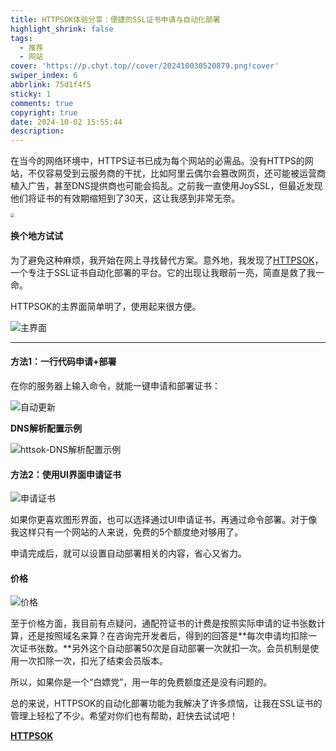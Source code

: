 ```yaml
---
title: HTTPSOK体验分享：便捷的SSL证书申请与自动化部署
highlight_shrink: false
tags:
  - 推荐
  - 网站
cover: 'https://p.chyt.top//cover/202410030520879.png!cover'
swiper_index: 6
abbrlink: 75d1f4f5
sticky: 1
comments: true
copyright: true
date: 2024-10-02 15:55:44
description:
---
```


在当今的网络环境中，HTTPS证书已成为每个网站的必需品。没有HTTPS的网站，不仅容易受到云服务商的干扰，比如阿里云偶尔会篡改网页，还可能被运营商植入广告，甚至DNS提供商也可能会捣乱。之前我一直使用JoySSL，但最近发现他们将证书的有效期缩短到了30天，这让我感到非常无奈。

<img src="https://p.chyt.top//blogimg/202410030505315.png!blogimg" style="zoom: 40%;" />

#### 换个地方试试

为了避免这种麻烦，我开始在网上寻找替代方案。意外地，我发现了[HTTPSOK](https://httpsok.com/doc/)，一个专注于SSL证书自动化部署的平台。它的出现让我眼前一亮，简直是救了我一命。

HTTPSOK的主界面简单明了，使用起来很方便。

![主界面](https://p.chyt.top//blogimg/202410030504796.png!blogimg)

---

#### 方法1：一行代码申请+部署

在你的服务器上输入命令，就能一键申请和部署证书：

![自动更新](https://p.chyt.top//blogimg/202410030504658.png!blogimg)

**DNS解析配置示例**

![httsok-DNS解析配置示例](https://p.chyt.top//blogimg/202410030503893.png!blogimg)

#### 方法2：使用UI界面申请证书

![申请证书](https://p.chyt.top//blogimg/202410030506007.png!blogimg)

如果你更喜欢图形界面，也可以选择通过UI申请证书，再通过命令部署。对于像我这样只有一个网站的人来说，免费的5个额度绝对够用了。

申请完成后，就可以设置自动部署相关的内容，省心又省力。

#### 价格

![价格](https://p.chyt.top//blogimg/202410030507712.png!blogimg)

至于价格方面，我目前有点疑问，通配符证书的计费是按照实际申请的证书张数计算，还是按照域名来算？在咨询完开发者后，得到的回答是**每次申请均扣除一次证书张数。**另外这个自动部署50次是自动部署一次就扣一次。会员机制是使用一次扣除一次，扣光了结束会员版本。

所以，如果你是一个“白嫖党”，用一年的免费额度还是没有问题的。



总的来说，HTTPSOK的自动化部署功能为我解决了许多烦恼，让我在SSL证书的管理上轻松了不少。希望对你们也有帮助，赶快去试试吧！

**[HTTPSOK](https://httpsok.com/?p=4h2r)**